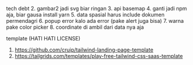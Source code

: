 tech debt
2. gambar2 jadi svg biar ringan
3. api basemap
4. ganti jadi npm aja, biar gausa install yarn
5. data spasial harus include dokumen permendagri
6. popup error kalo ada error (pake alert juga bisa)
7. warna pake color picker
8. coordinate di ambil dari data nya aja

template (HATI HATI LICENSE)
1. https://github.com/cruip/tailwind-landing-page-template
2. https://tailgrids.com/templates/play-free-tailwind-css-saas-template